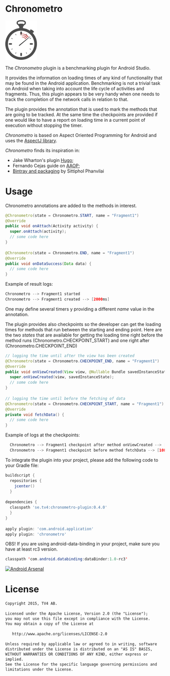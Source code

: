 # Chronometro
<img src="https://github.com/BOTTGH/chronometro/blob/master/stopwatch-34108_640.png" width="100">

The *Chronometro* plugin is a benchmarking plugin for Android Studio. 

It provides the information on loading times of any kind of functionality that may be found in the Android application.
Benchmarking is not a trivial task on Android when taking into account the life cycle of activities and fragments. Thus, this plugin appears to be very handy when one needs to track the completion of the network calls in relation to that.

The plugin provides the annotation that is used to mark the methods that are going to be tracked. At the same time the checkpoints are provided if one would like to have a report on loading time in a current point of execution without stopping the timer.

*Chronometro*  is based on Aspect Oriented Programming for Android and uses the [AspectJ library](https://eclipse.org/aspectj/).

*Chronometro*  finds its inspiration in:
* Jake Wharton's plugin [Hugo](https://github.com/JakeWharton/hugo);
* Fernando Cejas guide on [AAOP](http://fernandocejas.com/2014/08/03/aspect-oriented-programming-in-android/);
* [Bintray and packaging](http://inthecheesefactory.com/blog/how-to-upload-library-to-jcenter-maven-central-as-dependency/en) by Sittiphol Phanvilai 


Usage
====
Chronometro annotations are added to the methods in interest.

```java
@Chronometro(state = Chronometro.START, name = "Fragment1")
@Override
public void onAttach(Activity activity) {
  super.onAttach(activity);
  // some code here
}
    
@Chronometro(state = Chronometro.END, name = "Fragment1")
@Override
public void onDataSuccess(Data data) {
  // some code here
}
```
    
Example of result logs:
```java
Chronometro --> Fragment1 started
Chronometro --> Fragment1 created --> [2000ms]
```

One may define several timers y providing a different *name* value in the annotation.

The plugin provides also checkpoints so the developer can get the loading times for methods that run between the starting and ending point.
Here are the two *states* that are available for getting the loading time right before the method runs 
(Chronometro.CHECKPOINT_START) 
and one right after 
(Chronometro.CHECKPOINT_END)

```java    
// logging the time until after the view has been created
@Chronometro(state = Chronometro.CHECKPOINT_END, name = "Fragment1")
@Override
public void onViewCreated(View view, @Nullable Bundle savedInstanceState) {
  super.onViewCreated(view, savedInstanceState);
  // some code here
}
    
// logging the time until before the fetching of data
@Chronometro(state = Chronometro.CHECKPOINT_START, name = "Fragment1")
@Override
private void fetchData() {
  // some code here
}
```
    
Example of logs at the checkpoints:
```java
  Chronometro --> Fragment1 checkpoint after method onViewCreated --> [68ms]
  Chronometro --> Fragment1 checkpoint before method fetchData --> [108ms]
```
  
To integrate the plugin into your project, please add the following code to your Gradle file:
```groovy
buildscript {
  repositories {
    jcenter()
  }

dependencies {
  classpath 'se.tv4:chronometro-plugin:0.4.0'
  }
}

apply plugin: 'com.android.application'
apply plugin: 'chronometro'
```

OBS! If you are using android-data-binding in your project, make sure you have at least rc3 version.
```java
classpath 'com.android.databinding:dataBinder:1.0-rc3'
```


[![Android Arsenal](https://img.shields.io/badge/Android%20Arsenal-Chronometro-green.svg?style=true)](https://android-arsenal.com/details/1/3086)


License
====
    Copyright 2015, TV4 AB.
    
    Licensed under the Apache License, Version 2.0 (the "License");
    you may not use this file except in compliance with the License.
    You may obtain a copy of the License at

       http://www.apache.org/licenses/LICENSE-2.0

    Unless required by applicable law or agreed to in writing, software
    distributed under the License is distributed on an "AS IS" BASIS,
    WITHOUT WARRANTIES OR CONDITIONS OF ANY KIND, either express or implied.
    See the License for the specific language governing permissions and
    limitations under the License.
